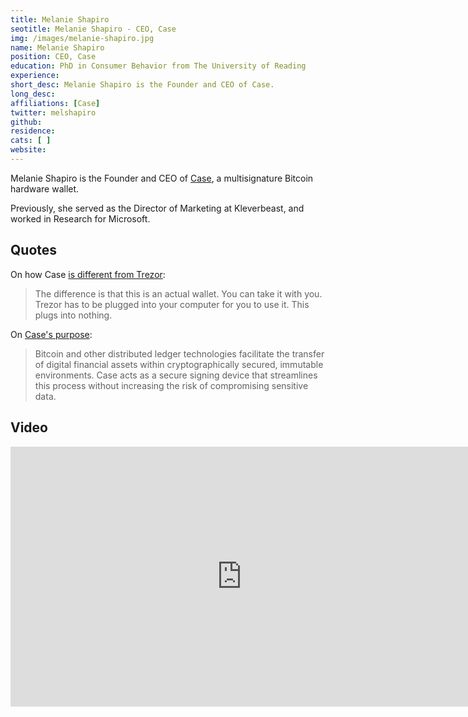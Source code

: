 ```yaml
---
title: Melanie Shapiro
seotitle: Melanie Shapiro - CEO, Case
img: /images/melanie-shapiro.jpg
name: Melanie Shapiro
position: CEO, Case
education: PhD in Consumer Behavior from The University of Reading
experience: 
short_desc: Melanie Shapiro is the Founder and CEO of Case.
long_desc: 
affiliations: [Case]
twitter: melshapiro
github: 
residence: 
cats: [ ]
website: 
---
```

Melanie Shapiro is the Founder and CEO of [Case](/case/), a multisignature Bitcoin hardware wallet.

Previously, she served as the Director of Marketing at Kleverbeast, and worked in Research for Microsoft. 

## Quotes

On how Case [is different from Trezor](http://www.coindesk.com/cryptolabs-announces-multisig-hardware-wallet-biometric-authentication/): 

> The difference is that this is an actual wallet. You can take it with you. Trezor has to be plugged into your computer for you to use it. This plugs into nothing.

On [Case's purpose](http://www.coindesk.com/bitcoin-hardware-wallet-case-raises-2-25-million-in-funding/): 

> Bitcoin and other distributed ledger technologies facilitate the transfer of digital financial assets within cryptographically secured, immutable environments. Case acts as a secure signing device that streamlines this process without increasing the risk of compromising sensitive data.

## Video 

<iframe width="740" height="416" src="https://www.youtube.com/embed/ZSSuHkxtf7I?rel=0" frameborder="0" allowfullscreen></iframe>